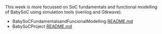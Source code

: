 This week is more focussed on SoC fundamentals and functional modelling of BabySoC using simulation tools (iverilog and Gtkwave).
- BabySoCFundamentalsandFuncionalModelling <a href="BabySoCFundamentalandFunctionalModelling/README.md"> README.md</a>
- BabySoCProject <a href="BabySoC Project/README.md"> README.md</a>  

 




































